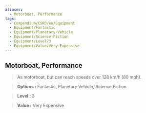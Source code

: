 ```yaml
---
aliases:
  - Motorboat, Performance
tags:
  - Compendium/CSRD/en/Equipment
  - Equipment/Fantastic
  - Equipment/Planetary-Vehicle
  - Equipment/Science-Fiction
  - Equipment/Level/3
  - Equipment/Value/Very-Expensive
---
```

    
      
## Motorboat, Performance      
      
>As motorboat, but can reach speeds over 128 km/h (80 mph).      
> **Options :** Fantastic, Planetary Vehicle, Science Fiction      
> **Level :** 3      
> **Value :** Very Expensive